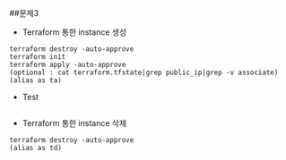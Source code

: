 ##문제3

* Terraform 통한 instance 생성
```
terraform destroy -auto-approve
terraform init
terraform apply -auto-approve
(optional : cat terraform.tfstate|grep public_ip|grep -v associate)
(alias as ta)
```

* Test
```

```

* Terraform 통한 instance 삭제
```
terraform destroy -auto-approve
(alias as td)
```
